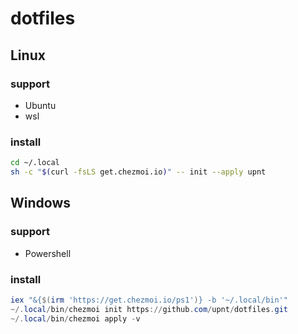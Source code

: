 # dotfiles
## Linux
### support
- Ubuntu
- wsl
### install
```bash
cd ~/.local
sh -c "$(curl -fsLS get.chezmoi.io)" -- init --apply upnt
```

## Windows
### support
- Powershell
### install
```powershell
iex "&{$(irm 'https://get.chezmoi.io/ps1')} -b '~/.local/bin'"
~/.local/bin/chezmoi init https://github.com/upnt/dotfiles.git
~/.local/bin/chezmoi apply -v
```
